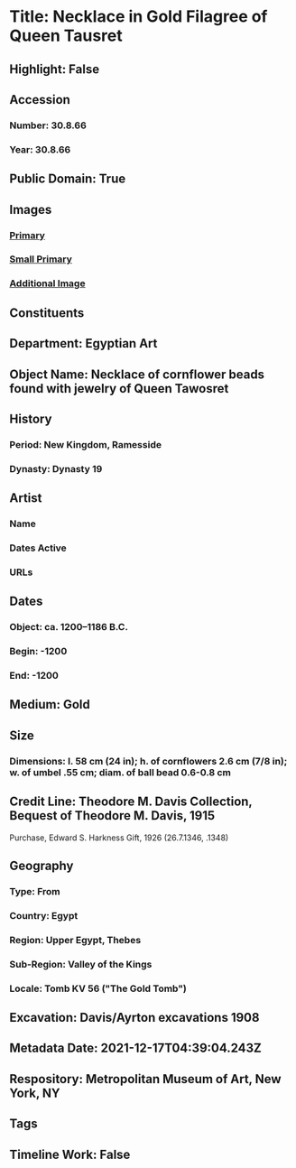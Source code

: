 # Title: Necklace in Gold Filagree of Queen Tausret
## Highlight: False
## Accession
### Number: 30.8.66
### Year: 30.8.66
## Public Domain: True
## Images
### [Primary](https://images.metmuseum.org/CRDImages/eg/original/30.8.66_EGDP010684.jpg)
### [Small Primary](https://images.metmuseum.org/CRDImages/eg/web-large/30.8.66_EGDP010684.jpg)
### [Additional Image](https://images.metmuseum.org/CRDImages/eg/original/DT301244.jpg)
## Constituents
## Department: Egyptian Art
## Object Name: Necklace of cornflower beads found with jewelry of Queen Tawosret
## History
### Period: New Kingdom, Ramesside
### Dynasty: Dynasty 19
## Artist
### Name
### Dates Active
### URLs
## Dates
### Object: ca. 1200–1186 B.C.
### Begin: -1200
### End: -1200
## Medium: Gold
## Size
### Dimensions: l. 58 cm (24 in); h. of cornflowers 2.6 cm (7/8 in); w. of umbel .55 cm; diam. of ball bead 0.6-0.8 cm
## Credit Line: Theodore M. Davis Collection, Bequest of Theodore M. Davis, 1915
 Purchase, Edward S. Harkness Gift, 1926 (26.7.1346, .1348)
## Geography
### Type: From
### Country: Egypt
### Region: Upper Egypt, Thebes
### Sub-Region: Valley of the Kings
### Locale: Tomb KV 56 ("The Gold Tomb")
## Excavation: Davis/Ayrton excavations 1908
## Metadata Date: 2021-12-17T04:39:04.243Z
## Respository: Metropolitan Museum of Art, New York, NY
## Tags
## Timeline Work: False